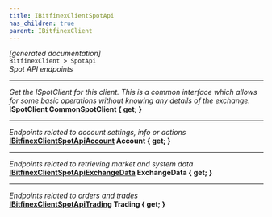 ```yaml
---
title: IBitfinexClientSpotApi
has_children: true
parent: IBitfinexClient
---
```

*[generated documentation]*  
`BitfinexClient > SpotApi`  
*Spot API endpoints*
  
***
*Get the ISpotClient for this client. This is a common interface which allows for some basic operations without knowing any details of the exchange.*  
**ISpotClient CommonSpotClient { get; }**  
***
*Endpoints related to account settings, info or actions*  
**[IBitfinexClientSpotApiAccount](IBitfinexClientSpotApiAccount.html) Account { get; }**  
***
*Endpoints related to retrieving market and system data*  
**[IBitfinexClientSpotApiExchangeData](IBitfinexClientSpotApiExchangeData.html) ExchangeData { get; }**  
***
*Endpoints related to orders and trades*  
**[IBitfinexClientSpotApiTrading](IBitfinexClientSpotApiTrading.html) Trading { get; }**  
